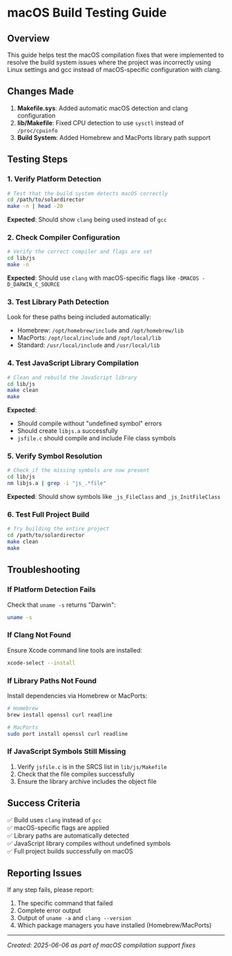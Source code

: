 # macOS Build Testing Guide

## Overview
This guide helps test the macOS compilation fixes that were implemented to resolve the build system issues where the project was incorrectly using Linux settings and gcc instead of macOS-specific configuration with clang.

## Changes Made
1. **Makefile.sys**: Added automatic macOS detection and clang configuration
2. **lib/Makefile**: Fixed CPU detection to use `sysctl` instead of `/proc/cpuinfo`
3. **Build System**: Added Homebrew and MacPorts library path support

## Testing Steps

### 1. Verify Platform Detection
```bash
# Test that the build system detects macOS correctly
cd /path/to/solardirector
make -n | head -20
```
**Expected**: Should show `clang` being used instead of `gcc`

### 2. Check Compiler Configuration
```bash
# Verify the correct compiler and flags are set
cd lib/js
make -n
```
**Expected**: Should use `clang` with macOS-specific flags like `-DMACOS -D_DARWIN_C_SOURCE`

### 3. Test Library Path Detection
Look for these paths being included automatically:
- Homebrew: `/opt/homebrew/include` and `/opt/homebrew/lib`
- MacPorts: `/opt/local/include` and `/opt/local/lib`
- Standard: `/usr/local/include` and `/usr/local/lib`

### 4. Test JavaScript Library Compilation
```bash
# Clean and rebuild the JavaScript library
cd lib/js
make clean
make
```
**Expected**: 
- Should compile without "undefined symbol" errors
- Should create `libjs.a` successfully
- `jsfile.c` should compile and include File class symbols

### 5. Verify Symbol Resolution
```bash
# Check if the missing symbols are now present
cd lib/js
nm libjs.a | grep -i "js_.*file"
```
**Expected**: Should show symbols like `_js_FileClass` and `_js_InitFileClass`

### 6. Test Full Project Build
```bash
# Try building the entire project
cd /path/to/solardirector
make clean
make
```

## Troubleshooting

### If Platform Detection Fails
Check that `uname -s` returns "Darwin":
```bash
uname -s
```

### If Clang Not Found
Ensure Xcode command line tools are installed:
```bash
xcode-select --install
```

### If Library Paths Not Found
Install dependencies via Homebrew or MacPorts:
```bash
# Homebrew
brew install openssl curl readline

# MacPorts  
sudo port install openssl curl readline
```

### If JavaScript Symbols Still Missing
1. Verify `jsfile.c` is in the SRCS list in `lib/js/Makefile`
2. Check that the file compiles successfully
3. Ensure the library archive includes the object file

## Success Criteria
✅ Build uses `clang` instead of `gcc`  
✅ macOS-specific flags are applied  
✅ Library paths are automatically detected  
✅ JavaScript library compiles without undefined symbols  
✅ Full project builds successfully on macOS  

## Reporting Issues
If any step fails, please report:
1. The specific command that failed
2. Complete error output
3. Output of `uname -a` and `clang --version`
4. Which package managers you have installed (Homebrew/MacPorts)

---
*Created: 2025-06-06 as part of macOS compilation support fixes*
